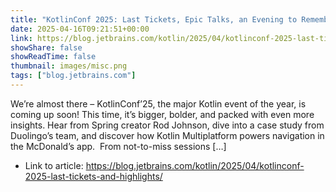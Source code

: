 ```yaml
---
title: "KotlinConf 2025: Last Tickets, Epic Talks, an Evening to Remember, and More"
date: 2025-04-16T09:21:51+00:00
link: https://blog.jetbrains.com/kotlin/2025/04/kotlinconf-2025-last-tickets-and-highlights/
showShare: false
showReadTime: false
thumbnail: images/misc.png
tags: ["blog.jetbrains.com"]
---
```

We’re almost there – KotlinConf’25, the major Kotlin event of the year, is coming up soon! This time, it’s bigger, bolder, and packed with even more insights. Hear from Spring creator Rod Johnson, dive into a case study from Duolingo’s team, and discover how Kotlin Multiplatform powers navigation in the McDonald’s app.  From not-to-miss sessions […]

- Link to article: https://blog.jetbrains.com/kotlin/2025/04/kotlinconf-2025-last-tickets-and-highlights/